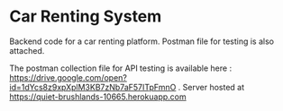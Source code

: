 # Car Renting System

Backend code for a car renting platform. Postman file for testing is also attached.

The postman collection file for API testing is available here : https://drive.google.com/open?id=1dYcs8z9xpXplM3KB7zNb7aF57ITpFmnO . Server hosted at https://quiet-brushlands-10665.herokuapp.com

